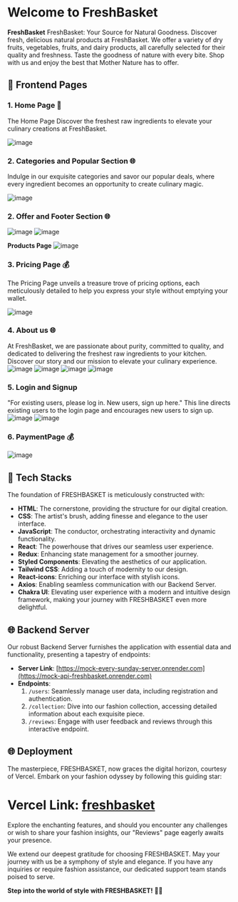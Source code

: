# Welcome to FreshBasket

**FreshBasket** FreshBasket: Your Source for Natural Goodness. Discover fresh, delicious natural products at FreshBasket. We offer a variety of dry fruits, vegetables, fruits, and dairy products, all carefully selected for their quality and freshness. Taste the goodness of nature with every bite. Shop with us and enjoy the best that Mother Nature has to offer.

## 🌟 Frontend Pages

### 1. Home Page 🏡
The Home Page Discover the freshest raw ingredients to elevate your culinary creations at FreshBasket.

![image](https://github.com/Sonika2223Kanojia/tart-clover-1298/assets/121815825/ff724f7e-9f82-4b06-9752-3f50f3c8779b)


### 2. Categories and Popular Section 🌐
Indulge in our exquisite categories and savor our popular deals, where every ingredient becomes an opportunity to create culinary magic.

![image](https://github.com/Sonika2223Kanojia/tart-clover-1298/assets/121815825/cb24382d-176e-4b93-bf73-70a2b7b52aed)

### 2. Offer and Footer Section 🌐
![image](https://github.com/Sonika2223Kanojia/tart-clover-1298/assets/121815825/ba432c62-cb5a-4983-9c33-b483df448f59)
![image](https://github.com/Sonika2223Kanojia/tart-clover-1298/assets/121815825/a5e6f6be-fa18-4d21-934b-3a08846ced00)

**Products Page**
![image](https://github.com/Sonika2223Kanojia/tart-clover-1298/assets/121815825/720f15bc-e66b-4f65-8e52-24bbcd2a4142)

### 3. Pricing Page 💰
The Pricing Page unveils a treasure trove of pricing options, each meticulously detailed to help you express your style without emptying your wallet.

![image](https://github.com/Sonika2223Kanojia/tart-clover-1298/assets/121815825/0507ce73-10a7-40a1-aa9a-2478263c8af3)

### 4. About us 🌐
At FreshBasket, we are passionate about purity, committed to quality, and dedicated to delivering the freshest raw ingredients to your kitchen. Discover our story and our mission to elevate your culinary experience.
![image](https://github.com/Sonika2223Kanojia/tart-clover-1298/assets/121815825/886dffb1-c286-4029-a29e-31725564b4c5)
![image](https://github.com/Sonika2223Kanojia/tart-clover-1298/assets/121815825/508d1321-422a-40a6-81f6-49eda2d89d58)
![image](https://github.com/Sonika2223Kanojia/tart-clover-1298/assets/121815825/a766ad81-fbf4-483c-88d8-99ae8a295b95)
![image](https://github.com/Sonika2223Kanojia/tart-clover-1298/assets/121815825/1f00b573-44a5-4697-adbb-aad0ac08a6ca)

### 5. Login and Signup 
"For existing users, please log in. New users, sign up here."
This line directs existing users to the login page and encourages new users to sign up.
![image](https://github.com/Sonika2223Kanojia/tart-clover-1298/assets/121815825/b0a5e9f4-2ef7-4130-b04c-4174db3e71f4)
![image](https://github.com/Sonika2223Kanojia/tart-clover-1298/assets/121815825/26dd1f33-0ac4-4134-a4cf-4417b4cff35c)

### 6. PaymentPage 💰
  ![image](https://github.com/Sonika2223Kanojia/tart-clover-1298/assets/121815825/27b00209-5bf2-4955-bc0f-89be6c1bfa40)

## 🚀 Tech Stacks

  The foundation of FRESHBASKET is meticulously constructed with:

- **HTML**: The cornerstone, providing the structure for our digital creation.
- **CSS**: The artist's brush, adding finesse and elegance to the user interface.
- **JavaScript**: The conductor, orchestrating interactivity and dynamic functionality.
- **React**: The powerhouse that drives our seamless user experience.
- **Redux**: Enhancing state management for a smoother journey.
- **Styled Components**: Elevating the aesthetics of our application.
- **Tailwind CSS**: Adding a touch of modernity to our design.
- **React-icons**: Enriching our interface with stylish icons.
- **Axios**: Enabling seamless communication with our Backend Server.
- **Chakra UI**: Elevating user experience with a modern and intuitive design framework, making your journey with FRESHBASKET even more delightful.

## 🌐 Backend Server

Our robust Backend Server furnishes the application with essential data and functionality, presenting a tapestry of endpoints:

- **Server Link**: [https://mock-every-sunday-server.onrender.com](https://mock-api-freshbasket.onrender.com)
- **Endpoints**:
  1. `/users`: Seamlessly manage user data, including registration and authentication.
  2. `/collection`: Dive into our fashion collection, accessing detailed information about each exquisite piece.
  3. `/reviews`: Engage with user feedback and reviews through this interactive endpoint.

## 🌐 Deployment

The masterpiece, FRESHBASKET, now graces the digital horizon, courtesy of Vercel. Embark on your fashion odyssey by following this guiding star:

<h1><strong>Vercel Link:</strong> <a href="https://freshbasket.vercel.app/">freshbasket</a></h1>

Explore the enchanting features, and should you encounter any challenges or wish to share your fashion insights, our "Reviews" page eagerly awaits your presence.

We extend our deepest gratitude for choosing FRESHBASKET. May your journey with us be a symphony of style and elegance. If you have any inquiries or require fashion assistance, our dedicated support team stands poised to serve.

**Step into the world of style with FRESHBASKET!** 👗🌉
